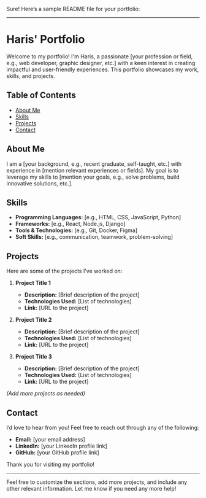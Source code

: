 Sure! Here’s a sample README file for your portfolio:

---

# Haris' Portfolio

Welcome to my portfolio! I'm Haris, a passionate [your profession or field, e.g., web developer, graphic designer, etc.] with a keen interest in creating impactful and user-friendly experiences. This portfolio showcases my work, skills, and projects.

## Table of Contents

- [About Me](#about-me)
- [Skills](#skills)
- [Projects](#projects)
- [Contact](#contact)

## About Me

I am a [your background, e.g., recent graduate, self-taught, etc.] with experience in [mention relevant experiences or fields]. My goal is to leverage my skills to [mention your goals, e.g., solve problems, build innovative solutions, etc.].

## Skills

- **Programming Languages:** [e.g., HTML, CSS, JavaScript, Python]
- **Frameworks:** [e.g., React, Node.js, Django]
- **Tools & Technologies:** [e.g., Git, Docker, Figma]
- **Soft Skills:** [e.g., communication, teamwork, problem-solving]

## Projects

Here are some of the projects I've worked on:

1. **Project Title 1**
   - **Description:** [Brief description of the project]
   - **Technologies Used:** [List of technologies]
   - **Link:** [URL to the project]

2. **Project Title 2**
   - **Description:** [Brief description of the project]
   - **Technologies Used:** [List of technologies]
   - **Link:** [URL to the project]

3. **Project Title 3**
   - **Description:** [Brief description of the project]
   - **Technologies Used:** [List of technologies]
   - **Link:** [URL to the project]

*(Add more projects as needed)*

## Contact

I’d love to hear from you! Feel free to reach out through any of the following:

- **Email:** [your email address]
- **LinkedIn:** [your LinkedIn profile link]
- **GitHub:** [your GitHub profile link]

Thank you for visiting my portfolio!

---

Feel free to customize the sections, add more projects, and include any other relevant information. Let me know if you need any more help!
